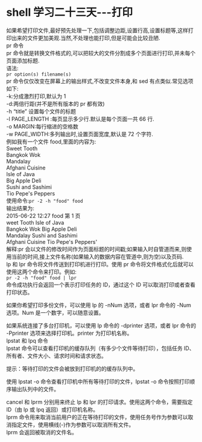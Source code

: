 # shell 学习二十三天---打印

如果希望打印文件,最好预先处理一下,包括调整边距,设置行高,设置标题等,这样打印出来的文件更加美观.当然,不处理也能打印,但是可能会比较丑陋.  
pr 命令  
pr 命令就是转换文件格式的,可以把较大的文件分割成多个页面进行打印,并未每个页面添加标题.  
语法:  
```pr option(s) filename(s)```  
pr 命令仅仅改变在屏幕上的输出样式,不改变文件本身,和 sed 有点类似.常见选项如下:  
-k:分成激烈打印,默认为 1  
-d:两倍行距(并不是所有版本的 pr 都有效)  
-h “title” 设置每个文件的标题  
-l PAGE_LENGTH :每页显示多少行.默认是每个页面一共 66 行.  
-o MARGIN:每行缩进的空格数  
-w PAGE_WIDTH:多列输出时,设置页面宽度,默认是 72 个字符.  
例如我有一个文件 food,里面的内容为:  
Sweet Tooth  
Bangkok Wok  
Mandalay  
Afghani Cuisine  
Isle of Java  
Big Apple Deli  
Sushi and Sashimi  
Tio Pepe's Peppers  
使用命令:```pr -2 -h "food" food```  
输出结果为:  
2015-06-22 12:27      food       第 1 页  
weet Tooth               Isle of Java  
Bangkok Wok              Big Apple Deli  
Mandalay                Sushi and Sashimi  
Afghani Cuisine              Tio Pepe's Peppers'  
解释:pr 会以文件的修改时间作为页面标题的时间戳;如果输入时自管道而来,则使用当前的时间,接上文件名称(如果输入的数据内容在管道中,则为空)以及页码.  
lp 和 lpr 命令将文件传送到打印机进行打印。使用 pr 命令将文件格式化后就可以使用这两个命令来打印。例如:  
```pr -2 -h "food" food | lpr```  
命令成功执行会返回一个表示打印任务的 ID，通过这个 ID 可以取消打印或者查看打印状态。

如果你希望打印多份文件，可以使用 lp 的 -nNum 选项，或者 lpr 命令的 -Num 选项。Num 是一个数字，可以随意设置。

如果系统连接了多台打印机，可以使用 lp 命令的 -dprinter 选项，或者 lpr 命令的 -Pprinter 选项来选择打印机。printer 为打印机名称。  
lpstat 和 lpq 命令  
lpstat 命令可以查看打印机的缓存队列（有多少个文件等待打印），包括任务 ID、所有者、文件大小、请求时间和请求状态。  

提示：等待打印的文件会被放到打印机的的缓存队列中。

使用 lpstat -o 命令查看打印机中所有等待打印的文件，lpstat -o 命令按照打印顺序输出队列中的文件。

cancel 和 lprm 分别用来终止 lp 和 lpr 的打印请求。使用这两个命令，需要指定 ID（由 lp 或 lpq 返回）或打印机名称。  
lprm 命令用来取消当前用户的正在等待打印的文件，使用任务号作为参数可以取消指定文件，使用横线(-)作为参数可以取消所有文件。  
lprm 会返回被取消的文件名。